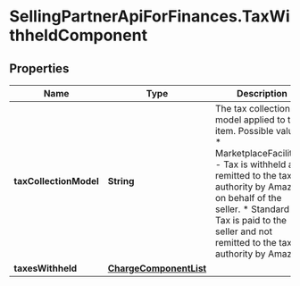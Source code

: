 # SellingPartnerApiForFinances.TaxWithheldComponent

## Properties
Name | Type | Description | Notes
------------ | ------------- | ------------- | -------------
**taxCollectionModel** | **String** | The tax collection model applied to the item.  Possible values:  * MarketplaceFacilitator - Tax is withheld and remitted to the taxing authority by Amazon on behalf of the seller.  * Standard - Tax is paid to the seller and not remitted to the taxing authority by Amazon. | [optional] 
**taxesWithheld** | [**ChargeComponentList**](ChargeComponentList.md) |  | [optional] 
